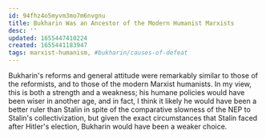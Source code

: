 ```yaml
---
id: 94fhz4o5myvm3mo7m6nvgnu
title: Bukharin Was an Ancestor of the Modern Humanist Marxists
desc: ''
updated: 1655447410224
created: 1655441183947
tags: marxist-humanism, #bukharin/causes-of-defeat
---
```

Bukharin's reforms and general attitude were remarkably similar to those of the reformists, and to those of the modern Marxist humanists. In my view, this is both a strength and a weakness; his humane policies would have been wiser in another age, and in fact, I think it likely he would have been a better ruler than Stalin in spite of the comparative slowness of the NEP to Stalin's collectivization, but given the exact circumstances that Stalin faced after Hitler's election, Bukharin would have been a weaker choice.
